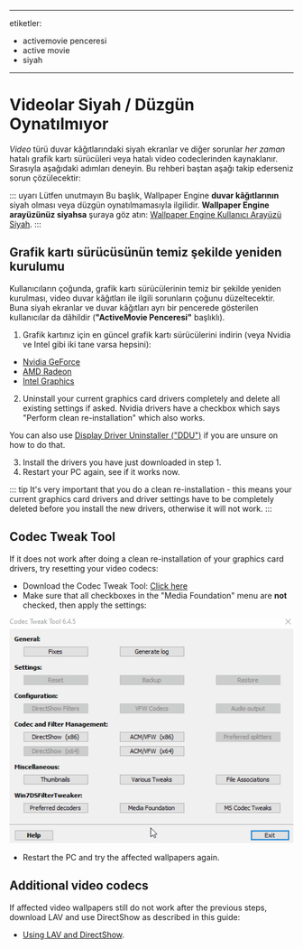 - - -
etiketler:
  - activemovie penceresi
  - active movie
  - siyah
- - -


# Videolar Siyah / Düzgün Oynatılmıyor

*Video* türü duvar kâğıtlarındaki siyah ekranlar ve diğer sorunlar *her zaman* hatalı grafik kartı sürücüleri veya hatalı video codeclerinden kaynaklanır. Sırasıyla aşağıdaki adımları deneyin. Bu rehberi baştan aşağı takip ederseniz sorun çözülecektir:

::: uyarı Lütfen unutmayın Bu başlık, Wallpaper Engine **duvar kâğıtlarının** siyah olması veya düzgün oynatılmamasıyla ilgilidir. **Wallpaper Engine arayüzünüz siyahsa** şuraya göz atın: [Wallpaper Engine Kullanıcı Arayüzü Siyah](/interface/broken.html#wallpaper-engine-interface-is-black). :::

## Grafik kartı sürücüsünün temiz şekilde yeniden kurulumu

Kullanıcıların çoğunda, grafik kartı sürücülerinin temiz bir şekilde yeniden kurulması, video duvar kâğıtları ile ilgili sorunların çoğunu düzeltecektir. Buna siyah ekranlar ve duvar kâğıtları ayrı bir pencerede gösterilen kullanıcılar da dâhildir (**"ActiveMovie Penceresi"** başlıklı).

1. Grafik kartınız için en güncel grafik kartı sürücülerini indirin (veya Nvidia ve Intel gibi iki tane varsa hepsini):

* [Nvidia GeForce](https://www.nvidia.com/Download/index.aspx)
* [AMD Radeon](https://www.amd.com/support)
* [Intel Graphics](https://downloadcenter.intel.com/product/80939/Graphics-Drivers)

2. Uninstall your current graphics card drivers completely and delete all existing settings if asked. Nvidia drivers have a checkbox which says "Perform clean re-installation" which also works.

You can also use [Display Driver Uninstaller ("DDU")](https://www.guru3d.com/files-details/display-driver-uninstaller-download.html) if you are unsure on how to do that.

3. Install the drivers you have just downloaded in step 1.
4. Restart your PC again, see if it works now.

::: tip It's very important that you do a clean re-installation - this means your current graphics card drivers and driver settings have to be completely deleted before you install the new drivers, otherwise it will not work. :::

## Codec Tweak Tool

If it does not work after doing a clean re-installation of your graphics card drivers, try resetting your video codecs:

* Download the Codec Tweak Tool: [Click here](https://www.codecguide.com/download_other.htm)
* Make sure that all checkboxes in the "Media Foundation" menu are **not** checked, then apply the settings:

![Uncheck all options in the Media Foundation options](./codectweak.gif)

* Restart the PC and try the affected wallpapers again.

## Additional video codecs

If affected video wallpapers still do not work after the previous steps, download LAV and use DirectShow as described in this guide:

* [Using LAV and DirectShow](/videos/lav.html).